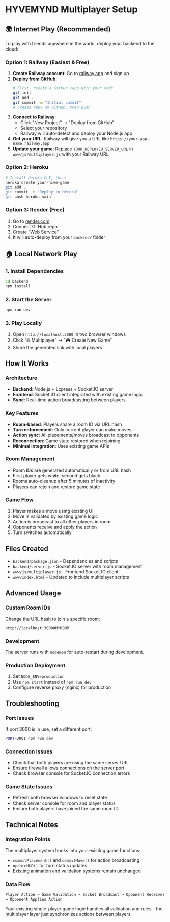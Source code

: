 # HYVEMYND Multiplayer Setup

## 🌍 Internet Play (Recommended)

To play with friends anywhere in the world, deploy your backend to the cloud:

### Option 1: Railway (Easiest & Free)

1. **Create Railway account**: Go to [railway.app](https://railway.app) and sign up
2. **Deploy from GitHub**:
   ```bash
   # First, create a GitHub repo with your code
   git init
   git add .
   git commit -m "Initial commit"
   # Create repo on GitHub, then push
   ```
3. **Connect to Railway**: 
   - Click "New Project" → "Deploy from GitHub"
   - Select your repository
   - Railway will auto-detect and deploy your Node.js app
4. **Get your URL**: Railway will give you a URL like `https://your-app-name.railway.app`
5. **Update your game**: Replace `YOUR_DEPLOYED_SERVER_URL` in `www/js/multiplayer.js` with your Railway URL

### Option 2: Heroku
```bash
# Install Heroku CLI, then:
heroku create your-hive-game
git add .
git commit -m "Deploy to Heroku"
git push heroku main
```

### Option 3: Render (Free)
1. Go to [render.com](https://render.com)
2. Connect GitHub repo
3. Create "Web Service" 
4. It will auto-deploy from your `backend/` folder

## 🏠 Local Network Play

### 1. Install Dependencies
```bash
cd backend
npm install
```

### 2. Start the Server
```bash
npm run dev
```

### 3. Play Locally
1. Open `http://localhost:3000` in two browser windows
2. Click "🌐 Multiplayer" → "🎮 Create New Game" 
3. Share the generated link with local players

## How It Works

### Architecture
- **Backend**: Node.js + Express + Socket.IO server
- **Frontend**: Socket.IO client integrated with existing game logic
- **Sync**: Real-time action broadcasting between players

### Key Features
- **Room-based**: Players share a room ID via URL hash
- **Turn enforcement**: Only current player can make moves
- **Action sync**: All placements/moves broadcast to opponents
- **Reconnection**: Game state restored when rejoining
- **Minimal integration**: Uses existing game APIs

### Room Management
- Room IDs are generated automatically or from URL hash
- First player gets white, second gets black
- Rooms auto-cleanup after 5 minutes of inactivity
- Players can rejoin and restore game state

### Game Flow
1. Player makes a move using existing UI
2. Move is validated by existing game logic
3. Action is broadcast to all other players in room
4. Opponents receive and apply the action
5. Turn switches automatically

## Files Created

- `backend/package.json` - Dependencies and scripts
- `backend/server.js` - Socket.IO server with room management
- `www/js/multiplayer.js` - Frontend Socket.IO client
- `www/index.html` - Updated to include multiplayer scripts

## Advanced Usage

### Custom Room IDs
Change the URL hash to join a specific room:
```
http://localhost:3000#MYROOM
```

### Development
The server runs with `nodemon` for auto-restart during development.

### Production Deployment
1. Set `NODE_ENV=production`
2. Use `npm start` instead of `npm run dev`
3. Configure reverse proxy (nginx) for production

## Troubleshooting

### Port Issues
If port 3000 is in use, set a different port:
```bash
PORT=3001 npm run dev
```

### Connection Issues
- Check that both players are using the same server URL
- Ensure firewall allows connections on the server port
- Check browser console for Socket.IO connection errors

### Game State Issues
- Refresh both browser windows to reset state
- Check server console for room and player status
- Ensure both players have joined the same room ID

## Technical Notes

### Integration Points
The multiplayer system hooks into your existing game functions:
- `commitPlacement()` and `commitMove()` for action broadcasting
- `updateHUD()` for turn status updates
- Existing animation and validation systems remain unchanged

### Data Flow
```
Player Action → Game Validation → Socket Broadcast → Opponent Receives → Opponent Applies Action
```

Your existing single-player game logic handles all validation and rules - the multiplayer layer just synchronizes actions between players.